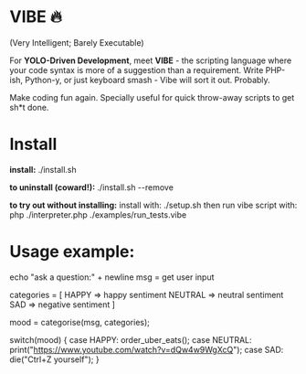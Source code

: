# VIBE 🔥 
(Very Intelligent; Barely Executable)

For **YOLO-Driven Development**, meet **VIBE** - the scripting language where your code syntax is more of a suggestion than a requirement.
Write PHP-ish, Python-y, or just keyboard smash - Vibe will sort it out. Probably.

Make coding fun again. Specially useful for quick throw-away scripts to get sh*t done.

# Install

**install:**
./install.sh

**to uninstall (coward!):**
./install.sh --remove

**to try out without installing:**
install with: ./setup.sh
then run vibe script with: php ./interpreter.php ./examples/run_tests.vibe

# Usage example:

echo "ask a question:" + newline
msg = get user input

categories = [
    HAPPY => happy sentiment
    NEUTRAL => neutral sentiment
    SAD => negative sentiment
]

mood = categorise(msg, categories);

switch(mood) {
    case HAPPY: order_uber_eats();
    case NEUTRAL: print("https://www.youtube.com/watch?v=dQw4w9WgXcQ");
    case SAD: die("Ctrl+Z yourself");
}

